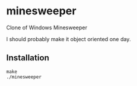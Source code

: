 # minesweeper
Clone of Windows Minesweeper

I should probably make it object oriented one day.

## Installation
```console
make
./minesweeper
```